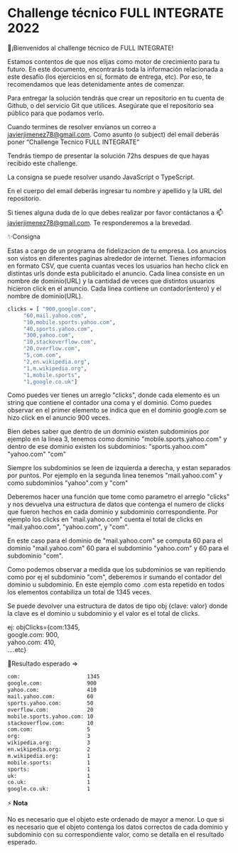 # Challenge técnico FULL INTEGRATE 2022

🚀¡Bienvenidos al challenge técnico de FULL INTEGRATE! 

Estamos contentos de que nos elijas como motor de crecimiento para tu futuro. 
En este documento, encontrarás toda la información relacionada a este desafío 
(los ejercicios en sí, formato de entrega, etc). 
Por eso, te recomendamos que leas detenidamente antes de comenzar.

Para entregar la solución tendrás que crear un repositorio en tu cuenta de Github,
o del servicio Git que utilices. Asegúrate que el repositorio sea público para que 
podamos verlo.

Cuando termines de resolver envíanos un correo a javierjimenez78@gmail.com. 
Como asunto (o subject) del email deberás poner “Challenge Tecnico FULL INTEGRATE”

Tendrás tiempo de presentar la solución 72hs despues de que hayas recibido este challenge.

La consigna se puede resolver usando JavaScript o TypeScript.

En el cuerpo del email deberás ingresar tu nombre y apellido y la URL del repositorio.

Si tienes alguna duda de lo que debes realizar por favor contáctanos a 📫javierjimenez78@gmail.com. Te responderemos a la brevedad. 

✨Consigna

Estas a cargo de un programa de fidelizacion de tu empresa. Los anuncios son vistos en diferentes
paginas alrededor de internet. Tienes informacion en formato CSV, que cuenta cuantas veces los usuarios han hecho click en distintas urls donde esta publicitado el anuncio. Cada linea
consiste en un nombre de dominio(URL) y la cantidad de veces que distintos usuarios hicieron click
en el anuncio. Cada linea contiene un contador(entero) y el nombre de dominio(URL).
```bash
clicks = [ "900,google.com",  
     "60,mail.yahoo.com",  
     "10,mobile.sports.yahoo.com",  
     "40,sports.yahoo.com",  
     "300,yahoo.com",  
     "10,stackoverflow.com",  
     "20,overflow.com",  
     "5,com.com",  
     "2,en.wikipedia.org",  
     "1,m.wikipedia.org",  
     "1,mobile.sports",  
     "1,google.co.uk"]  
```

Como puedes ver tienes un arreglo "clicks", donde cada elemento es un string que contiene
el contador una coma y el dominio. Como puedes observar en el primer elemento se indica que en el dominio google.com se hizo click en el anuncio 900 veces. 

Bien debes saber que dentro de un dominio existen subdominios por ejemplo en la linea 3, 
tenemos como dominio "mobile.sports.yahoo.com" y dentro de ese dominio existen los subdominios:
"sports.yahoo.com"
"yahoo.com"
"com"

Siempre los subdominios se leen de izquierda a derecha, y estan separados por puntos. Por ejemplo en la segunda linea tenemos "mail.yahoo.com" y como subdominios "yahoo".com y "com"

Deberemos hacer una función que tome como parametro el arreglo "clicks" y nos devuelva una estructura de datos que contenga el numero de clicks que fueron hechos en cada dominio y subdominio correspondiente. Por ejemplo los clicks en "mail.yahoo.com" cuenta el total de clicks en "mail.yahoo.com", "yahoo.com", y "com".

En este caso para el dominio de "mail.yahoo.com" se computa 60 para el dominio "mail.yahoo.com"  60 para el subdominio "yahoo.com" y 60 para el subdominio "com".

Como podemos observar a medida que los subdominios se van repitiendo como por ej el subdominio "com", deberemos ir sumando el contador del dominio u subdominio. En este ejemplo como .com esta
repetido en todos los elementos contabiliza un total de 1345 veces.  

Se puede devolver una estructura de datos de tipo obj {clave: valor} donde la clave es el dominio u
subdominio y el valor es el total de clicks.

ej: objClicks={com:1345,  
              google.com: 900,   
              yahoo.com: 410,  
              ....etc}  

🔭Resultado esperado =>
```bash
com:                     1345    
google.com:              900   
yahoo.com:               410  
mail.yahoo.com:          60  
sports.yahoo.com:        50  
overflow.com:            20  
mobile.sports.yahoo.com: 10  
stackoverflow.com:       10  
com.com:                 5  
org:                     3  
wikipedia.org:           3  
en.wikipedia.org:        2  
m.wikipedia.org:         1  
mobile.sports:           1  
sports:                  1  
uk:                      1  
co.uk:                   1  
google.co.uk:            1  
```
⚡ __Nota__

No es necesario que el objeto este ordenado de mayor a menor. Lo que si es necesario que el objeto contenga los datos correctos
de cada dominio y subdominio con su correspondiente valor, como se detalla en el resultado esperado.



